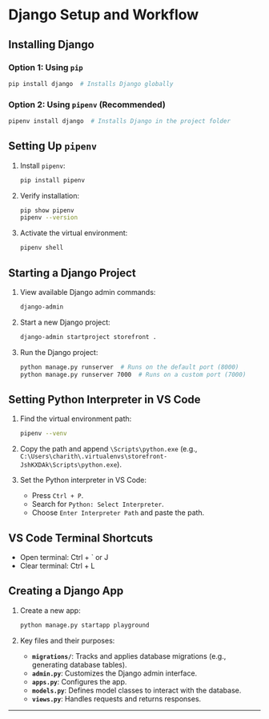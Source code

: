 # Django Setup and Workflow

## Installing Django

### Option 1: Using `pip`
```bash
pip install django  # Installs Django globally
```

### Option 2: Using `pipenv` (Recommended)
```bash
pipenv install django  # Installs Django in the project folder
```

## Setting Up `pipenv`

1. Install `pipenv`:
   ```bash
   pip install pipenv
   ```

2. Verify installation:
   ```bash
   pip show pipenv
   pipenv --version
   ```

3. Activate the virtual environment:
   ```bash
   pipenv shell
   ```

## Starting a Django Project

1. View available Django admin commands:
   ```bash
   django-admin
   ```

2. Start a new Django project:
   ```bash
   django-admin startproject storefront .
   ```

3. Run the Django project:
   ```bash
   python manage.py runserver  # Runs on the default port (8000)
   python manage.py runserver 7000  # Runs on a custom port (7000)
   ```

## Setting Python Interpreter in VS Code

1. Find the virtual environment path:
   ```bash
   pipenv --venv
   ```

2. Copy the path and append `\Scripts\python.exe` (e.g., `C:\Users\charith\.virtualenvs\storefront-JshKXDAk\Scripts\python.exe`).

3. Set the Python interpreter in VS Code:
   - Press `Ctrl + P`.
   - Search for `Python: Select Interpreter`.
   - Choose `Enter Interpreter Path` and paste the path.

## VS Code Terminal Shortcuts

- Open terminal: Ctrl + ` or J 
- Clear terminal: Ctrl + L

## Creating a Django App

1. Create a new app:
   ```bash
   python manage.py startapp playground
   ```

2. Key files and their purposes:

   - **`migrations/`**: Tracks and applies database migrations (e.g., generating database tables).
   - **`admin.py`**: Customizes the Django admin interface.
   - **`apps.py`**: Configures the app.
   - **`models.py`**: Defines model classes to interact with the database.
   - **`views.py`**: Handles requests and returns responses.

---
